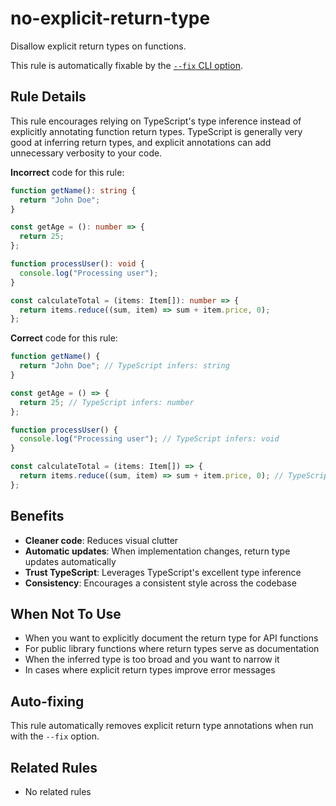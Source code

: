 # no-explicit-return-type

Disallow explicit return types on functions.

This rule is automatically fixable by the [`--fix` CLI option](https://eslint.org/docs/latest/user-guide/command-line-interface#--fix).

## Rule Details

This rule encourages relying on TypeScript's type inference instead of explicitly annotating function return types. TypeScript is generally very good at inferring return types, and explicit annotations can add unnecessary verbosity to your code.

**Incorrect** code for this rule:

```typescript
function getName(): string {
  return "John Doe";
}

const getAge = (): number => {
  return 25;
};

function processUser(): void {
  console.log("Processing user");
}

const calculateTotal = (items: Item[]): number => {
  return items.reduce((sum, item) => sum + item.price, 0);
};
```

**Correct** code for this rule:

```typescript
function getName() {
  return "John Doe"; // TypeScript infers: string
}

const getAge = () => {
  return 25; // TypeScript infers: number
};

function processUser() {
  console.log("Processing user"); // TypeScript infers: void
}

const calculateTotal = (items: Item[]) => {
  return items.reduce((sum, item) => sum + item.price, 0); // TypeScript infers: number
};
```

## Benefits

- **Cleaner code**: Reduces visual clutter
- **Automatic updates**: When implementation changes, return type updates automatically
- **Trust TypeScript**: Leverages TypeScript's excellent type inference
- **Consistency**: Encourages a consistent style across the codebase

## When Not To Use

- When you want to explicitly document the return type for API functions
- For public library functions where return types serve as documentation
- When the inferred type is too broad and you want to narrow it
- In cases where explicit return types improve error messages

## Auto-fixing

This rule automatically removes explicit return type annotations when run with the `--fix` option.

## Related Rules

- No related rules
